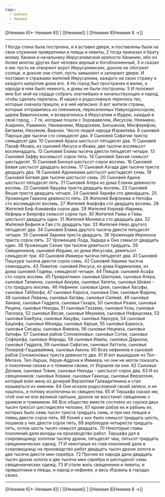```yaml
---
tags:
  - Библия
  - Неемия
---
```

[[Неемия 6|← Неемия 6]] | [[Неемия]] | [[Неемия 8|Неемия 8 →]]

---
1 Когда стена была построена, и я вставил двери, и поставлены были на свое служение привратники и певцы и левиты,
2 тогда приказал я брату моему Ханани и начальнику Иерусалимской крепости Хананию, ибо он более многих других был человек верный и богобоязненный,
3 и сказал я им: пусть не отворяют ворот Иерусалимских, доколе не обогреет солнце, и доколе они стоят, пусть замыкают и запирают двери. И поставил я стражами жителей Иерусалима, каждого на свою стражу и каждого напротив дома его.
4 Но город был пространен и велик, а народа в нем было немного, и домы не были построены.
5 И положил мне Бог мой на сердце собрать знатнейших и начальствующих и народ, чтобы сделать перепись. И нашел я родословную перепись тех, которые сначала пришли, и в ней написано:
6 вот жители страны, которые отправились из пленников, переселенных Навуходоносором, царем Вавилонским, и возвратились в Иерусалим и Иудею, каждый в свой город, -
7 те, которые пошли с Зоровавелем, Иисусом, Неемиею, Азариею, Раамиею, Нахманием, Мардохеем, Билшаном, Мисферефом, Бигваем, Нехумом, Вааною. Число людей народа Израилева:
8 сыновей Пароша две тысячи сто семьдесят два.
9 Сыновей Сафатии триста семьдесят два.
10 Сыновей Араха шестьсот пятьдесят два.
11 Сыновей Пахаф-Моава, из сыновей Иисуса и Иоава, две тысячи восемьсот восемнадцать.
12 Сыновей Елама тысяча двести пятьдесят четыре.
13 Сыновей Заффу восемьсот сорок пять.
14 Сыновей Закхая семьсот шестьдесят.
15 Сыновей Биннуя шестьсот сорок восемь.
16 Сыновей Бевая шестьсот двадцать восемь.
17 Сыновей Азгада две тысячи триста двадцать два.
18 Сыновей Адоникама шестьсот шестьдесят семь.
19 Сыновей Бигвая две тысячи шестьсот семь.
20 Сыновей Адина шестьсот пятьдесят пять.
21 Сыновей Атера из дома Езекии девяносто восемь.
22 Сыновей Хашума триста двадцать восемь.
23 Сыновей Вецая триста двадцать четыре.
24 Сыновей Харифа сто двенадцать.
25 Уроженцев Гаваона девяносто пять.
26 Жителей Вифлеема и Нетофы сто восемьдесят восемь.
27 Жителей Анафофа сто двадцать восемь.
28 Жителей Беф-Азмавефа сорок два.
29 Жителей Кириаф-Иарима, Кефиры и Беерофа семьсот сорок три.
30 Жителей Рамы и Гевы шестьсот двадцать один.
31 Жителей Михмаса сто двадцать два.
32 Жителей Вефиля и Гая сто двадцать три.
33 Жителей Нево другого пятьдесят два.
34 Сыновей Елама другого тысяча двести пятьдесят четыре.
35 Сыновей Харима триста двадцать.
36 Уроженцев Иерихона триста сорок пять.
37 Уроженцев Лода, Хадида и Оно семьсот двадцать один.
38 Уроженцев Сенаи три тысячи девятьсот тридцать.
39 Священников, сыновей Иедаии, из дома Иисусова, девятьсот семьдесят три.
40 Сыновей Иммера тысяча пятьдесят два.
41 Сыновей Пашхура тысяча двести сорок семь.
42 Сыновей Харима тысяча семнадцать.
43 Левитов: сыновей Иисуса, из дома Кадмиилова, из дома сыновей Годевы, семьдесят четыре.
44 Певцов: сыновей Асафа сто сорок восемь.
45 Привратники: сыновья Шаллума, сыновья Атера, сыновья Талмона, сыновья Аккува, сыновья Хатиты, сыновья Шовая - сто тридцать восемь.
46 Нефинеи: сыновья Цихи, сыновья Хасуфы, сыновья Таббаофа,
47 сыновья Кироса, сыновья Сии, сыновья Фадона,
48 сыновья Леваны, сыновья Хагавы, сыновья Салмая,
49 сыновья Ханана, сыновья Гиддела, сыновья Гахара,
50 сыновья Реаии, сыновья Рецина, сыновья Некоды,
51 сыновья Газзама, сыновья Уззы, сыновья Пасеаха,
52 сыновья Весая, сыновья Меунима, сыновья Нефишсима,
53 сыновья Бакбука, сыновья Хакуфы, сыновья Хархура,
54 сыновья Бацлифа, сыновья Мехиды, сыновья Харши,
55 сыновья Баркоса, сыновья Сисары, сыновья Фамаха,
56 сыновья Нециаха, сыновья Хатифы.
57 Сыновья рабов Соломоновых: сыновья Сотая, сыновья Соферефа, сыновья Фериды,
58 сыновья Иаалы, сыновья Даркона, сыновья Гиддела,
59 сыновья Сафатии, сыновья Хаттила, сыновья Похереф-Гаццевайима, сыновья Амона.
60 Всех нефинеев и сыновей рабов Соломоновых триста девяносто два.
61 И вот вышедшие из Тел-Мелаха, Тел-Харши, Херув-Аддона и Иммера; но они не могли показать о поколении своем и о племени своем, от Израиля ли они.
62 Сыновья Делаии, сыновья Товии, сыновья Некоды - шестьсот сорок два.
63 И из священников: сыновья Ховаии, сыновья Гаккоца, сыновья Верзеллия, который взял жену из дочерей Верзеллия Галаадитянина и стал называться их именем.
64 Они искали родословной своей записи, и не нашлось, и потому исключены из священства.
65 И Тиршафа сказал им, чтоб они не ели великой святыни, доколе не восстанет священник с уримом и туммимом.
66 Все общество вместе состояло из сорока двух тысяч трехсот шестидесяти человек,
67 кроме рабов их и рабынь их, которых было семь тысяч триста тридцать семь; и при них певцов и певиц двести сорок пять.
68 Коней у них было семьсот тридцать шесть, лошаков у них двести сорок пять,
69 верблюдов четыреста тридцать пять, ослов шесть тысяч семьсот двадцать.
70 Некоторые главы поколений дали вклады на производство работ. Тиршафа дал в сокровищницу золотом тысячу драхм, пятьдесят чаш, пятьсот тридцать священнических одежд.
71 И некоторые из глав поколений дали в сокровищницу на производство работ двадцать тысяч драхм золота и две тысячи двести мин серебра.
72 Прочие из народа дали двадцать тысяч драхм золота и две тысячи мин серебра и шестьдесят семь священнических одежд.
73 И стали жить священники и левиты, и привратники и певцы, и народ и нефинеи, и весь Израиль в городах своих.

---
[[Неемия 6|← Неемия 6]] | [[Неемия]] | [[Неемия 8|Неемия 8 →]]